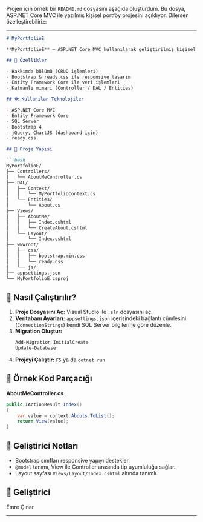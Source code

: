 Projen için örnek bir `README.md` dosyasını aşağıda oluşturdum. Bu dosya, ASP.NET Core MVC ile yazılmış kişisel portföy projesini açıklıyor. Dilersen özelleştirebiliriz:

---

```markdown
# MyPortfolioE

**MyPortfolioE** — ASP.NET Core MVC kullanılarak geliştirilmiş kişisel portföy uygulamasıdır. Kullanıcı, kendisi hakkında bilgi girebilir, düzenleyebilir ve frontend'de şık bir şekilde listeleyebilir.

## 🚀 Özellikler

- Hakkımda bölümü (CRUD işlemleri)
- Bootstrap & ready.css ile responsive tasarım
- Entity Framework Core ile veri işlemleri
- Katmanlı mimari (Controller / DAL / Entities)

## 🛠️ Kullanılan Teknolojiler

- ASP.NET Core MVC
- Entity Framework Core
- SQL Server
- Bootstrap 4
- jQuery, ChartJS (dashboard için)
- ready.css

## 📁 Proje Yapısı

```bash
MyPortfolioE/
├── Controllers/
│   └── AboutMeController.cs
├── DAL/
│   ├── Context/
│   │   └── MyPortfolioContext.cs
│   └── Entities/
│       └── About.cs
├── Views/
│   ├── AboutMe/
│   │   ├── Index.cshtml
│   │   └── CreateAbout.cshtml
│   └── Layout/
│       └── Index.cshtml
├── wwwroot/
│   ├── css/
│   │   ├── bootstrap.min.css
│   │   └── ready.css
│   └── js/
├── appsettings.json
└── MyPortfolioE.csproj
```

## 🧪 Nasıl Çalıştırılır?

1. **Proje Dosyasını Aç:** Visual Studio ile `.sln` dosyasını aç.
2. **Veritabanı Ayarları:** `appsettings.json` içerisindeki bağlantı cümlesini (`ConnectionStrings`) kendi SQL Server bilgilerine göre düzenle.
3. **Migration Oluştur:**
   ```bash
   Add-Migration InitialCreate
   Update-Database
   ```
4. **Projeyi Çalıştır:** `F5` ya da `dotnet run`

## 📝 Örnek Kod Parçacığı

**AboutMeController.cs**
```csharp
public IActionResult Index()
{
    var value = context.Abouts.ToList();
    return View(value);
}
```

## 📌 Geliştirici Notları

- Bootstrap sınıfları responsive yapıyı destekler.
- `@model` tanımı, View ile Controller arasında tip uyumluluğu sağlar.
- Layout sayfası `Views/Layout/Index.cshtml` altında tanımlı.

## 👤 Geliştirici

Emre Çınar

---

```


